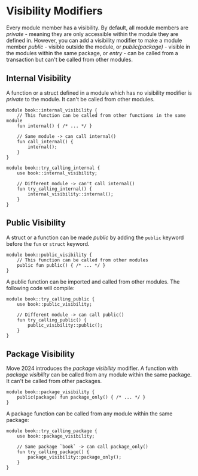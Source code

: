 # Visibility Modifiers

Every module member has a visibility. By default, all module members are *private* - meaning they are only accessible within the module they are defined in. However, you can add a visibility modifier to make a module member *public* - visible outside the module, or *public(package)* - visible in the modules within the same package, or *entry* - can be called from a transaction but can't be called from other modules.

## Internal Visibility

A function or a struct defined in a module which has no visibility modifier is *private* to the module. It can't be called from other modules.

```move
module book::internal_visibility {
    // This function can be called from other functions in the same module
    fun internal() { /* ... */ }

    // Same module -> can call internal()
    fun call_internal() {
        internal();
    }
}
```

<!-- Move compiler won't allow this code to compile: -->

<!-- TODO: add failure flag to example -->

```move
module book::try_calling_internal {
    use book::internal_visibility;

    // Different module -> can't call internal()
    fun try_calling_internal() {
        internal_visibility::internal();
    }
}
```

## Public Visibility

A struct or a function can be made *public* by adding the `public` keyword before the `fun` or `struct` keyword.

```move
module book::public_visibility {
    // This function can be called from other modules
    public fun public() { /* ... */ }
}
```

A public function can be imported and called from other modules. The following code will compile:

```move
module book::try_calling_public {
    use book::public_visibility;

    // Different module -> can call public()
    fun try_calling_public() {
        public_visibility::public();
    }
}
```

## Package Visibility

Move 2024 introduces the *package visibility* modifier. A function with *package visibility* can be called from any module within the same package. It can't be called from other packages.

```move
module book::package_visibility {
    public(package) fun package_only() { /* ... */ }
}
```

A package function can be called from any module within the same package:

```move
module book::try_calling_package {
    use book::package_visibility;

    // Same package `book` -> can call package_only()
    fun try_calling_package() {
        package_visibility::package_only();
    }
}
```
